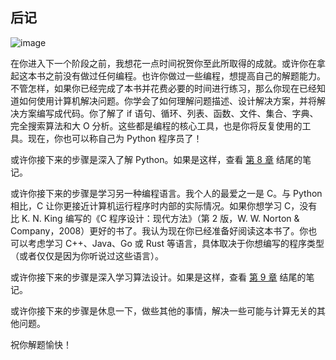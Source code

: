 ## 后记

![image](Images/common.jpg)

在你进入下一个阶段之前，我想花一点时间祝贺你至此所取得的成就。或许你在拿起这本书之前没有做过任何编程。也许你做过一些编程，想提高自己的解题能力。不管怎样，如果你已经完成了本书并花费必要的时间进行练习，那么你现在已经知道如何使用计算机解决问题。你学会了如何理解问题描述、设计解决方案，并将解决方案编写成代码。你了解了 if 语句、循环、列表、函数、文件、集合、字典、完全搜索算法和大 O 分析。这些都是编程的核心工具，也是你将反复使用的工具。现在，你也可以称自己为 Python 程序员了！

或许你接下来的步骤是深入了解 Python。如果是这样，查看 [第 8 章](ch08.xhtml#ch08) 结尾的笔记。

或许你接下来的步骤是学习另一种编程语言。我个人的最爱之一是 C。与 Python 相比，C 让你更接近计算机运行程序时内部的实际情况。如果你想学习 C，没有比 K. N. King 编写的《C 程序设计：现代方法》（第 2 版，W. W. Norton & Company，2008）更好的书了。我认为现在你已经准备好阅读这本书了。你也可以考虑学习 C++、Java、Go 或 Rust 等语言，具体取决于你想编写的程序类型（或者仅仅是因为你听说过这些语言）。

或许你接下来的步骤是深入学习算法设计。如果是这样，查看 [第 9 章](ch09.xhtml#ch09) 结尾的笔记。

或许你接下来的步骤是休息一下，做些其他的事情，解决一些可能与计算无关的其他问题。

祝你解题愉快！
